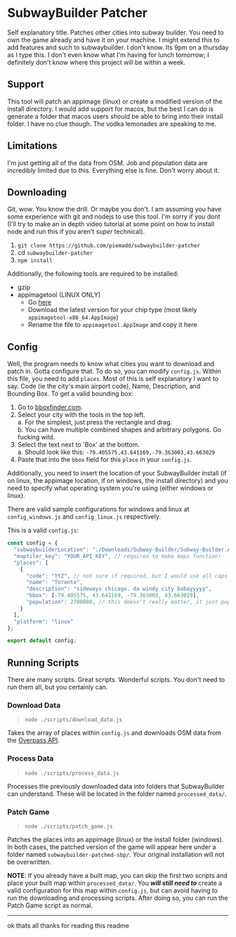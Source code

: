 # SubwayBuilder Patcher

Self explanatory title. Patches other cities into subway builder. You need to own the game already and have it on your machine. I might extend this to add features and such to subwaybuilder. I don't know. Its 9pm on a thursday as I type this. I don't even know what I'm having for lunch tomorrow; I definitely don't know where this project will be within a week.

## Support
This tool will patch an appimage (linux) or create a modified version of the install directory. I would add support for macos, but the best I can do is generate a folder that macos users *should* be able to bring into their install folder. I have no clue though. The vodka lemonades are speaking to me.

## Limitations
I'm just getting all of the data from OSM. Job and population data are incredibly limited due to this. Everything else is fine. Don't worry about it.

## Downloading
Git, wow. You know the drill. Or maybe you don't. I am assuming you have some experience with git and nodejs to use this tool. I'm sorry if you dont (I'll try to make an in depth video tutorial at some point on how to install node and run this if you aren't *super* technical).

1. `git clone https://github.com/piemadd/subwaybuilder-patcher`
2. cd `subwaybuilder-patcher`
3. `npm install`

Additionally, the following tools are required to be installed:
- gzip
- appimagetool (LINUX ONLY)
  - Go [here](https://github.com/AppImage/appimagetool/releases/tag/continuous)
  - Download the latest version for your chip type (most likely `appimagetool-x86_64.AppImage`)
  - Rename the file to `appimagetool.AppImage` and copy it here


## Config
Well, the program needs to know what cities you want to download and patch in. Gotta configure that. To do so, you can modify `config.js`. Within this file, you need to add `places`. Most of this is self explanatory I want to say. Code (ie the city's main airport code), Name, Description, and Bounding Box. To get a valid bounding box:

1. Go to [bboxfinder.com](https://bboxfinder.com/).
2. Select your city with the tools in the top left.  
  a. For the simplest, just press the rectangle and drag.  
  b. You can have multiple combined shapes and arbitrary polygons. Go fucking wild.
3. Select the text next to 'Box' at the bottom.  
  a. Should look like this: `-79.405575,43.641169,-79.363003,43.663029`
4. Paste that into the `bbox` field for this `place` in your `config.js`.

Additionally, you need to insert the location of your SubwayBuilder install (if on linux, the appimage location, if on windows, the install directory) and you need to specify what operating system you're using (either windows or linux).

There are valid sample configurations for windows and linux at `config_windows.js` and `config_linux.js` respectively.

This is a valid `config.js`:
```js
const config = {
  "subwaybuilderLocation": "./Downloads/Subway-Builder/Subway-Builder.AppImage",
  "maptiler_key": "YOUR_API_KEY", // required to make maps function!
  "places": [
    {
      "code": "YYZ", // not sure if required, but I would use all caps for the code
      "name": "Toronto",
      "description": "sideways chicago. da windy city babayyyyy",
      "bbox": [-79.405575, 43.641169, -79.363003, 43.663029],
      "population": 2700000, // this doesn't really matter, it just pops up on the map selection screen
    }
  ],
  "platform": "linux"
};

export default config;
```

## Running Scripts
There are many scripts. Great scripts. Wonderful scripts. You don't need to run them all, but you certainly can.

### Download Data
> `node ./scripts/download_data.js`

Takes the array of places within `config.js` and downloads OSM data from the [Overpass API](https://overpass-api.de/).

### Process Data
> `node ./scripts/process_data.js`

Processes the previously downloaded data into folders that SubwayBuilder can understand. These will be located in the folder named `processed_data/`.

### Patch Game
> `node ./scripts/patch_game.js`

Patches the places into an appimage (linux) or the install folder (windows). In both cases, the patched version of the game will appear here under a folder named `subwaybuilder-patched-sbp/`. Your original installation will not be overwritten.

**NOTE**: If you already have a built map, you can skip the first two scripts and place your built map within `processed_data/`. You ***will still need to*** create a valid configuration for this map within `config.js`, but can avoid having to run the downloading and processing scripts. After doing so, you can run the Patch Game script as normal.

---

ok thats all thanks for reading this readme
